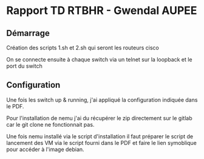 # Rapport TD RTBHR - Gwendal AUPEE

## Démarrage

Création des scripts 1.sh et 2.sh qui seront les routeurs cisco

On se connecte ensuite à chaque switch via un telnet sur la loopback et le port du switch

## Configuration

Une fois les switch up & running, j'ai appliqué la configuration indiquée dans le PDF.

Pour l'installation de nemu j'ai du récupérer le zip directement sur le gitlab car le git clone ne fonctionnait pas.

Une fois nemu installé via le script d'installation il faut préparer le script de lancement des VM via le script fourni dans le PDF et faire le lien symoblique pour accéder à l'image debian.